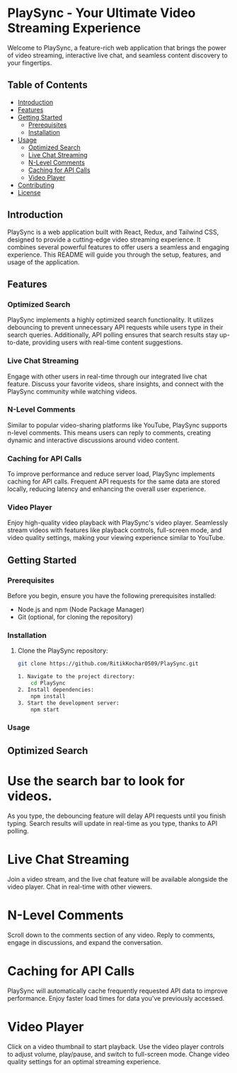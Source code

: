 # PlaySync - Your Ultimate Video Streaming Experience

Welcome to PlaySync, a feature-rich web application that brings the power of video streaming, interactive live chat, and seamless content discovery to your fingertips.

## Table of Contents
- [Introduction](#introduction)
- [Features](#features)
- [Getting Started](#getting-started)
  - [Prerequisites](#prerequisites)
  - [Installation](#installation)
- [Usage](#usage)
  - [Optimized Search](#optimized-search)
  - [Live Chat Streaming](#live-chat-streaming)
  - [N-Level Comments](#n-level-comments)
  - [Caching for API Calls](#caching-for-api-calls)
  - [Video Player](#video-player)
- [Contributing](#contributing)
- [License](#license)

## Introduction

PlaySync is a web application built with React, Redux, and Tailwind CSS, designed to provide a cutting-edge video streaming experience. It combines several powerful features to offer users a seamless and engaging experience. This README will guide you through the setup, features, and usage of the application.

## Features

### Optimized Search
PlaySync implements a highly optimized search functionality. It utilizes debouncing to prevent unnecessary API requests while users type in their search queries. Additionally, API polling ensures that search results stay up-to-date, providing users with real-time content suggestions.

### Live Chat Streaming
Engage with other users in real-time through our integrated live chat feature. Discuss your favorite videos, share insights, and connect with the PlaySync community while watching videos.

### N-Level Comments
Similar to popular video-sharing platforms like YouTube, PlaySync supports n-level comments. This means users can reply to comments, creating dynamic and interactive discussions around video content.

### Caching for API Calls
To improve performance and reduce server load, PlaySync implements caching for API calls. Frequent API requests for the same data are stored locally, reducing latency and enhancing the overall user experience.

### Video Player
Enjoy high-quality video playback with PlaySync's video player. Seamlessly stream videos with features like playback controls, full-screen mode, and video quality settings, making your viewing experience similar to YouTube.

## Getting Started

### Prerequisites
Before you begin, ensure you have the following prerequisites installed:

- Node.js and npm (Node Package Manager)
- Git (optional, for cloning the repository)

### Installation
1. Clone the PlaySync repository:
   ```bash
   git clone https://github.com/RitikKochar0509/PlaySync.git

   1. Navigate to the project directory:
       cd PlaySync
   2. Install dependencies:
       npm install
   3. Start the development server:
       npm start
### Usage
 ## Optimized Search
# Use the search bar to look for videos.
  As you type, the debouncing feature will delay API requests until you finish typing.
  Search results will update in real-time as you type, thanks to API polling.
# Live Chat Streaming
  Join a video stream, and the live chat feature will be available alongside the video player.
  Chat in real-time with other viewers.
# N-Level Comments
  Scroll down to the comments section of any video.
  Reply to comments, engage in discussions, and expand the conversation.
# Caching for API Calls
  PlaySync will automatically cache frequently requested API data to improve performance.
  Enjoy faster load times for data you've previously accessed.
# Video Player
   Click on a video thumbnail to start playback.
   Use the video player controls to adjust volume, play/pause, and switch to full-screen mode.
   Change video quality settings for an optimal streaming experience.


